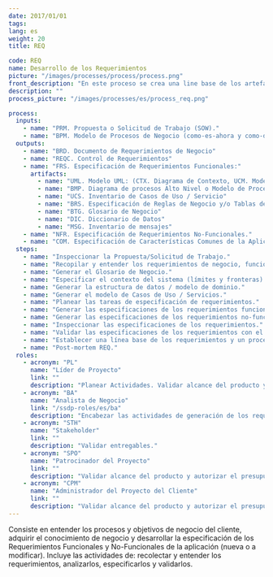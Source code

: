 ```yaml
---
date: 2017/01/01
tags:
lang: es
weight: 20
title: REQ

code: REQ
name: Desarrollo de los Requerimientos
picture: "/images/processes/process/process.png"
front_description: "En este proceso se crea una line base de los artefactos que darán soporte el entendimiento de los objetivos y procesos de negocio del cliente, adquiriendo el conocimiento de negocio y desarrollando las Especificaciones de los Requerimientos Funcionales y No-Funcionales para la Aplicación (nueva o a modificar). Esto con apego y consistencia con el alcance original del proyecto definido en la Solicitud de Trabajo (SOW)."
description: ""
process_picture: "/images/processes/es/process_req.png"

process:
  inputs:
    - name: "PRM. Propuesta o Solicitud de Trabajo (SOW)."
    - name: "BPM. Modelo de Procesos de Negocio (como-es-ahora y como-deberá-ser) [opcional]."
  outputs:
    - name: "BRD. Documento de Requerimientos de Negocio"
    - name: "REQC. Control de Requerimientos"
    - name: "FRS. Especificación de Requerimientos Funcionales:"
      artifacts:
        - name: "UML. Modelo UML: (CTX. Diagrama de Contexto, UCM. Modelo de Casos de Uso / Servicio, DOM. Modelo de Dominio)"
        - name: "BMP. Diagrama de procesos Alto Nivel o Modelo de Procesos de Negocio"
        - name: "UCS. Inventario de Casos de Uso / Servicio"
        - name: "BRS. Especificación de Reglas de Negocio y/o Tablas de decisión"
        - name: "BTG. Glosario de Negocio"
        - name: "DIC. Diccionario de Datos"
        - name: "MSG. Inventario de mensajes"
    - name: "NFR. Especificación de Requerimientos No-Funcionales."
    - name: "COM. Especificación de Características Comunes de la Aplicación."
  steps:
    - name: "Inspeccionar la Propuesta/Solicitud de Trabajo."
    - name: "Recopilar y entender los requerimientos de negocio, funcionales y no-funcionales (Seguridad, Disponibilidad, Escalabilidad, Desempeño, Mantenibilidad, entre otros) con los stakeholders."
    - name: "Generar el Glosario de Negocio."
    - name: "Especificar el contexto del sistema (límites y fronteras)."
    - name: "Generar la estructura de datos / modelo de dominio."
    - name: "Generar el modelo de Casos de Uso / Servicios."
    - name: "Planear las tareas de especificación de requerimientos."
    - name: "Generar las especificaciones de los requerimientos funcionales (casos de uso, reglas de negocio, modelo de dominio, layouts de interfaz y notas de implementación)."
    - name: "Generar las especificaciones de los requerimientos no-funcionales (Seguridad, Disponibilidad, Escalabilidad, Desempeño, Mantenibilidad, entre otros)."
    - name: "Inspeccionar las especificaciones de los requerimientos."
    - name: "Validar las especificaciones de los requerimientos con el cliente."
    - name: "Establecer una línea base de los requerimientos y un proceso de administración de cambios."
    - name: "Post-mortem REQ."
  roles:
    - acronym: "PL"
      name: "Líder de Proyecto"
      link: ""
      description: "Planear Actividades. Validar alcance del producto y autorizar el presupuesto del proyecto."
    - acronym: "BA"
      name: "Analista de Negocio"
      link: "/ssdp-roles/es/ba"
      description: "Encabezar las actividades de generación de los requerimientos y producir sus entregables."
    - acronym: "STH"
      name: "Stakeholder"
      link: ""
      description: "Validar entregables."
    - acronym: "SPO"
      name: "Patrocinador del Proyecto"
      link: ""
      description: "Validar alcance del producto y autorizar el presupuesto del proyecto."
    - acronym: "CPM"
      name: "Administrador del Proyecto del Cliente"
      link: ""
      description: "Validar alcance del producto y autorizar el presupuesto del proyecto."
---
```

Consiste en entender los procesos y objetivos de negocio del cliente, adquirir el conocimiento de negocio y desarrollar la especificación de los Requerimientos Funcionales y No-Funcionales de la aplicación (nueva o a modificar). Incluye las actividades de: recolectar y entender los requerimientos, analizarlos, especificarlos y validarlos.
